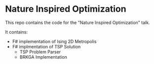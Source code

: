 # Nature Inspired Optimization

This repo contains the code for the "Nature Inspired Optimization" talk.

It contains:

* F# implementation of Ising 2D Metropolis
* F# implmentation of TSP Solution
  * TSP Problem Parser
  * BRKGA Implementation
